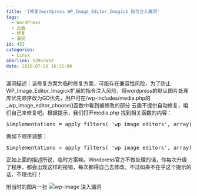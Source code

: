 ```yaml
---
title: '[修复]wordpress WP_Image_Editor_Imagick 指令注入漏洞'
tags:
  - WordPress
  - 云盾
  - 修复
  - 漏洞
id: 453
categories:
  - Linux
abbrlink: 539cda52
date: 2016-07-28 16:15:00
---
```


漏洞描述：该修复方案为临时修复方案，可能存在兼容性风险，为了防止WP_Image_Editor_Imagick扩展的指令注入风险，将wordpress的默认图片处理库优先顺序改为GD优先，用户可在/wp-includes/media.php的_wp_image_editor_choose()函数中看到被修改的部分
云盾不提供自动修复，咱们自己来修复吧。根据提示，我们打开media.php 找到相关函数的内容：
<pre lang="php">
$implementations = apply_filters( 'wp_image_editors', array( 'WP_Image_Editor_Imagick', 'WP_Image_Editor_GD' ) );
</pre>
做如下顺序调整：
<pre lang="php">
$implementations = apply_filters( 'wp_image_editors', array( 'WP_Image_Editor_GD', 'WP_Image_Editor_Imagick' ) );
</pre>
正如上面的描述所说，临时方案嘛。Wordpress官方不做处理的话，你每次升级了程序，都会出现这样的报错，每次都得自己去修改。不过如果不在乎这个提示的话，不理也行！
<!--more （下面好像没有了...）-->
附当时的图片一张
![wp-Image 注入漏洞](http://www.dshui.wang/wp-content/uploads/2016/07/wp-Image-300x99.png)